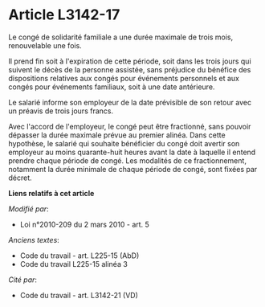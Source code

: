 # Article L3142-17

Le congé de solidarité familiale a une durée maximale de trois mois, renouvelable une fois.

Il prend fin soit à l'expiration de cette période, soit dans les trois jours qui suivent le décès de la personne assistée,
sans préjudice du bénéfice des dispositions relatives aux congés pour événements personnels et aux congés pour événements
familiaux, soit à une date antérieure.

Le salarié informe son employeur de la date prévisible de son retour avec un préavis de trois jours francs.

Avec l'accord de l'employeur, le congé peut être fractionné, sans pouvoir dépasser la durée maximale prévue au premier
alinéa. Dans cette hypothèse, le salarié qui souhaite bénéficier du congé doit avertir son employeur au moins quarante-huit
heures avant la date à laquelle il entend prendre chaque période de congé. Les modalités de ce fractionnement, notamment la
durée minimale de chaque période de congé, sont fixées par décret.

**Liens relatifs à cet article**

_Modifié par_:

  - Loi n°2010-209 du 2 mars 2010 - art. 5

_Anciens textes_:

  - Code du travail - art. L225-15 (AbD)
  - Code du travail L225-15 alinéa 3

_Cité par_:

  - Code du travail - art. L3142-21 (VD)
